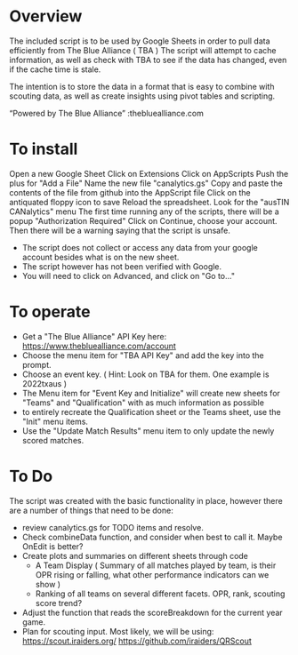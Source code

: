 # Overview
 
 The included script is to be used by Google Sheets in order to pull data efficiently from The Blue Alliance ( TBA )
 The script will attempt to cache information, as well as check with TBA to see if the data has changed, even if the cache time is stale.
 
 The intention is to store the data in a format that is easy to combine with scouting data, as well as create insights using pivot tables and scripting.
  
 “Powered by The Blue Alliance” :thebluealliance.com

# To install

Open a new Google Sheet
Click on Extensions
Click on AppScripts
Push the plus for "Add a File"
Name the new file "canalytics.gs"
Copy and paste the contents of the file from github into the AppScript file
Click on the antiquated floppy icon to save
Reload the spreadsheet.
Look for the "ausTIN CANalytics" menu
The first time running any of the scripts, there will be a popup "Authorization Required"
Click on Continue, choose your account.
Then there will be a warning saying that the script is unsafe.  
- The script does not collect or access any data from your google account besides what is on the new sheet.
- The script however has not been verified with Google. 
- You will need to click on Advanced, and click on "Go to..."

# To operate
- Get a "The Blue Alliance" API Key here:  https://www.thebluealliance.com/account
- Choose the menu item for "TBA API Key" and add the key into the prompt.
- Choose an event key. ( Hint: Look on TBA for them.  One example is 2022txaus )
- The Menu item for "Event Key and Initialize" will create new sheets for "Teams" and "Qualification" with as much information as possible
- to entirely recreate the Qualification sheet or the Teams sheet, use the "Init" menu items.
- Use the "Update Match Results" menu item to only update the newly scored matches.

# To Do

The script was created with the basic functionality in place, however there are a number of things that need to be done:
- review canalytics.gs for TODO items and resolve.
- Check combineData function, and consider when best to call it.  Maybe OnEdit is better?
- Create plots and summaries on different sheets through code
  - A Team Display ( Summary of all matches played by team, is their OPR rising or falling, what other performance indicators can we show )
  - Ranking of all teams on several different facets.  OPR, rank, scouting score trend?
- Adjust the function that reads the scoreBreakdown for the current year game.
- Plan for scouting input.  Most likely, we will be using:  https://scout.iraiders.org/ https://github.com/iraiders/QRScout
